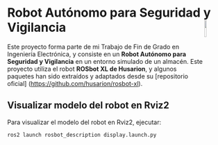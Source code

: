 # Robot Autónomo para Seguridad y Vigilancia <img src="https://user-images.githubusercontent.com/47092672/97660147-142f1f00-1ab4-11eb-9d14-48f30a666cdc.PNG" width="10%" align="right"> 

Este proyecto forma parte de mi Trabajo de Fin de Grado en Ingeniería Electrónica, y consiste en un **Robot Autónomo para Seguridad y Vigilancia** en un entorno simulado de un almacén. Este proyecto utiliza el robot **ROSbot XL de Husarion**, y algunos paquetes han sido extraídos y adaptados desde su [repositorio oficial] (https://github.com/husarion/rosbot-xl).


## Visualizar modelo del robot en Rviz2

Para visualizar el modelo del robot en Rviz2, ejecutar:

```bash
ros2 launch rosbot_description display.launch.py
```
